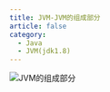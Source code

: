 ```yaml
---
title: JVM-JVM的组成部分
article: false
category:
  - Java
  - JVM(jdk1.8)
---
```

![JVM的组成部分](https://blog-image-9943.oss-cn-beijing.aliyuncs.com/202308102206520.png)
